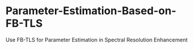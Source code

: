 # Parameter-Estimation-Based-on-FB-TLS
Use FB-TLS for Parameter Estimation in Spectral Resolution Enhancement 
